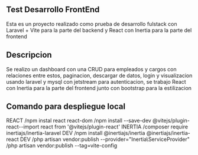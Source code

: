 ## Test Desarrollo FrontEnd

Esta es un proyecto realizado como prueba de desarrollo fulstack con Laravel + Vite para la parte del backend y React con Inertia para la parte del frontend

## Descripcion

Se realizo un dashboard con una CRUD para empleados y cargos con relaciones entre estos, paginacion, descargar de datos, login y visualizacion usando laravel y mysql con jetstream para autenticacion, se trabajo React con Inertia para la parte del frontend junto con bootstrap para la estilizacion

## Comando para despliegue local

REACT
	/npm instal react react-dom
	/npm install --save-dev @vitejs/plugin-react--import react from '@vitejs/plugin-react'
INERTIA
	/composer require inertiajs/inertia-laravel DEV
	/npm install @inertiajs/inertia @inertiajs/inertia-react DEV
	/php artisan vendor:publish --provider="Inertia\ServiceProvider"
	/php artisan vendor:publish --tag=vite-config